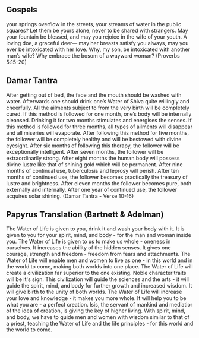  ## Gospels
your springs overflow in the streets, your streams of water in the public squares?
Let them be yours alone, never to be shared with strangers.
May your fountain be blessed, and may you rejoice in the wife of your youth.
A loving doe, a graceful deer— may her breasts satisfy you always, may you ever be intoxicated with her love.
Why, my son, be intoxicated with another man’s wife?  Why embrace the bosom of a wayward woman?
(Proverbs 5:15-20)


## Damar Tantra
After getting out of bed, the face and the mouth should be washed with water. Afterwards one should drink one’s Water of Shiva quite willingly and cheerfully. All the ailments subject to from the very birth will be completely cured. If this method is followed for one month, one’s body will be internally cleansed. Drinking it for two months stimulates and energises the senses.  If this method is followed for three months, all types of ailments will disappear and all miseries will evaporate. After following this method for five months, the follower will be completely healthy and will be bestowed with divine eyesight.  After six months of following this therapy, the follower will be exceptionally intelligent. After seven months, the follower will be extraordinarily strong.  After eight months the human body will possess divine lustre like that of shining gold which will be permanent. After nine months of continual use, tuberculosis and leprosy will perish.  After ten months of continued use, the follower becomes practically the treasury of lustre and brightness. After eleven months the follower becomes pure, both externally and internally.  After one year of continued use, the follower acquires solar shining.
(Damar Tantra - Verse 10-16)

## Papyrus Translation (Bartnett & Adelman)
The Water of Life is given to you, drink it and wash your body with it.
It is given to you for your spirit, mind, and body - for the man and woman inside you.
The Water of Life is given to us to make us whole - oneness in ourselves.
It increases the ability of the hidden senses. It gives one courage, strength and freedom - freedom from fears and attachments.
The Water of Life will enable men and women to live as one - in this world and in the world to come, making both worlds into one place.
The Water of Life will create a civilization far superior to the one existing. Noble character traits will be it's sign.
This civilization will guide the sciences and the arts - it will guide the spirit, mind, and body for further growth and increased wisdom.
It will give birth to the unity of both worlds.
The Water of Life will increase your love and knowledge - it makes you more whole.
It will help you to be what you are - a perfect creation.
Isis, the servant of mankind and mediatior of the idea of creation, is giving the key of higher living.
With spirit, mind, and body, we have to guide men and women with wisdom similar to that of a priest, teaching the Water of Life and the life principles - for this world and the world to come.
